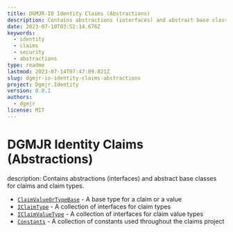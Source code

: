 ```yaml
---
title: DGMJR-IO Identity Claims (Abstractions)
description: Contains abstractions (interfaces) and abstract base classes for claims and claim types.
date: 2023-07-10T03:52:14.676Z
keywords:
  - identity
  - claims
  - security
  - abstractions
type: readme
lastmod: 2023-07-14T07:47:09.021Z
slug: dgmjr-io-identity-claims-abstractions
project: Dgmjr.Identity
version: 0.0.1
authors:
  - dgmjr
license: MIT
---
```


# DGMJR Identity Claims (Abstractions)

description: Contains abstractions (interfaces) and abstract base classes for claims and claim types.

* [`ClaimValueOrTypeBase`](https://github.com/dgmjr-io/Dgmjr.Identity/blob/main/src/Claims/Abstractions/ClaimValueOrTypeBase.cs) - A base type for a claim or a value
* [`IClaimType`](https://github.com/dgmjr-io/Dgmjr.Identity/blob/main/src/Claims/Abstractions/IClaimType.cs) - A collection of interfaces for claim types
* [`IClaimValueType`](https://github.com/dgmjr-io/Dgmjr.Identity/blob/main/src/Claims/Abstractions/IClaimValueType.cs) - A collection of interfaces for claim value types
* [`Constants`](https://github.com/dgmjr-io/Dgmjr.Identity/blob/main/src/Claims/Abstractions/Constants.cs) - A collection of constants used throughout the claims project